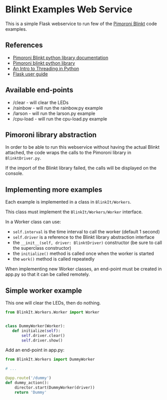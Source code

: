 # Blinkt Examples Web Service

This is a simple Flask webservice to run few of the [Pimoroni Blinkt](https://shop.pimoroni.com/products/blinkt)
code examples.

## References

 * [Pimoroni Blinkt python library documentation](http://docs.pimoroni.com/blinkt)
 * [Pimoroni blinkt python library](https://github.com/pimoroni/blinkt)
 * [An Intro to Threading in Python](https://realpython.com/intro-to-python-threading/#what-is-a-thread)
 * [Flask user guide](https://flask.palletsprojects.com/en/1.1.x/)

## Available end-points

 * /clear    - will clear the LEDs
 * /rainbow  - will run the rainbow.py example
 * /larson   - will run the larson.py example
 * /cpu-load - will run the cpu-load.py example 
 
## Pimoroni library abstraction

In order to be able to run this webservice without having the actual Blinkt attached,
the code wraps the calls to the Pimoroni library in `BlinktDriver.py`.

If the import of the Blinkt library failed, the calls will be displayed on the console.

## Implementing more examples

Each example is implemented in a class in `BlinkIt/Workers`.

This class must implement the `BlinkIt/Workers/Worker` interface.

In a Worker class can use:

 * `self.interval` is the time interval to call the worker (default 1 second)
 * `self.driver`  is a reference to the Blinkt library abstraction interface
 * the `__init__(self, driver: BlinktDriver)` constructor (be sure to call the superclass constructor)
 * the `initialize()` method is called once when the worker is started
 * the `work()` method is called repeatedly 
 
 When implementing new Worker classes, an end-point must be created in app.py so that it can be
 called remotely.
 
 ## Simple worker example
 
 This one will clear the LEDs, then do nothing.
 
 ```python
from BlinkIt.Workers.Worker import Worker


class DummyWorker(Worker):
    def initialize(self):
        self.driver.clear()
        self.driver.show()
```

Add an end-point in app.py:

```python
from BlinkIt.Workers import DummyWorker

# ...

@app.route('/dummy')
def dummy_action():
    director.start(DummyWorker(driver))
    return 'Dummy'
```
